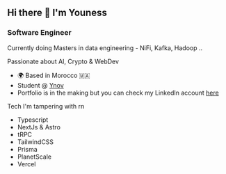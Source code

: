 ## Hi there 👋 I'm Youness

### Software Engineer

Currently doing Masters in data engineering - NiFi, Kafka, Hadoop .. 

Passionate about AI, Crypto & WebDev

* 🌍 Based in Morocco 🇲🇦
* Student @ [Ynov](https://www.ynov.com/)
* Portfolio is in the making but you can check my LinkedIn account [here](https://www.linkedin.com/in/dilnoon/)

Tech I'm tampering with rn
* Typescript  
* NextJs & Astro 
* tRPC 
* TailwindCSS 
* Prisma 
* PlanetScale
* Vercel



